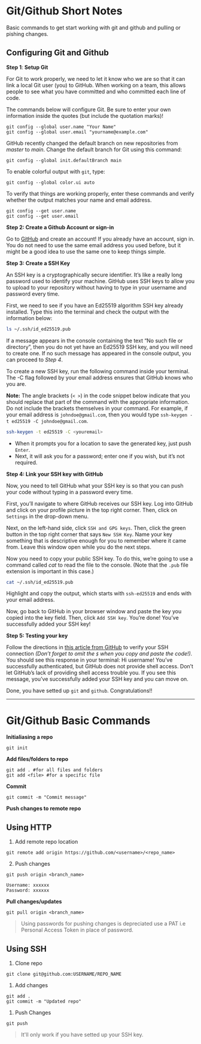 # Git/Github Short Notes

Basic commands to get start working with git and github and pulling or pishing changes.

## Configuring Git and Github

**Step 1**: **Setup Git**

For Git to work properly, we need to let it know who we are so that it can link a local Git user (you) to GitHub. When working on a team, this allows people to see what you have committed and who committed each line of code.

The commands below will configure Git. Be sure to enter your own information inside the quotes (but include the quotation marks)!

```git
git config --global user.name "Your Name"
git config --global user.email "yourname@example.com"
```

GitHub recently changed the default branch on new repositories from *master* to *main*. Change the default branch for Git using this command:

```git
git config --global init.defaultBranch main
```

To enable colorful output with `git`, type:

```git
git config --global color.ui auto
```

To verify that things are working properly, enter these commands and verify whether the output matches your name and email address.

```git
git config --get user.name
git config --get user.email
```

**Step 2: Create a Github Account or sign-in**

Go to [GitHub](https://github.com) and create an account! If you already have an account, sign in. You do not need to use the same email address you used before, but it might be a good idea to use the same one to keep things simple.

**Step 3: Create a SSH Key**

An SSH key is a cryptographically secure identifier. It’s like a really long password used to identify your machine. GitHub uses SSH keys to allow you to upload to your repository without having to type in your username and password every time.

First, we need to see if you have an Ed25519 algorithm SSH key already installed. Type this into the terminal and check the output with the information below:

```bash
ls ~/.ssh/id_ed25519.pub
```

If a message appears in the console containing the text “No such file or directory”, then you do not yet have an Ed25519 SSH key, and you will need to create one. If no such message has appeared in the console output, you can proceed to *Step 4*.

To create a new SSH key, run the following command inside your terminal. The -C flag followed by your email address ensures that GitHub knows who you are.

**Note:** The angle brackets (`< >`) in the code snippet below indicate that you should replace that part of the command with the appropriate information. Do not include the brackets themselves in your command. For example, if your email address is `johndoe@gmail.com`, then you would type `ssh-keygen -t ed25519 -C johndoe@gmail.com`.

```bash
ssh-keygen -t ed25519 -C <youremail>
```

- When it prompts you for a location to save the generated key, just push `Enter`.
- Next, it will ask you for a password; enter one if you wish, but it’s not required.

**Step 4: Link your SSH key with GitHub**

Now, you need to tell GitHub what your SSH key is so that you can push your code without typing in a password every time.

First, you’ll navigate to where GitHub receives our SSH key. Log into GitHub and click on your profile picture in the top right corner. Then, click on `Settings` in the drop-down menu.

Next, on the left-hand side, click `SSH and GPG keys`. Then, click the green button in the top right corner that says `New SSH Key`. Name your key something that is descriptive enough for you to remember where it came from. Leave this window open while you do the next steps.


Now you need to copy your public SSH key. To do this, we’re going to use a command called *cat* to read the file to the console. (Note that the `.pub` file extension is important in this case.)

```bash
cat ~/.ssh/id_ed25519.pub
```

Highlight and copy the output, which starts with `ssh-ed25519` and ends with your email address.

Now, go back to GitHub in your browser window and paste the key you copied into the key field. Then, click `Add SSH key`. You’re done! You’ve successfully added your SSH key!

**Step 5: Testing your key**

Follow the directions in [this article from GitHub](https://help.github.com/en/articles/testing-your-ssh-connection) to verify your SSH connection *(Don’t forget to omit the `$` when you copy and paste the code!).* You should see this response in your terminal: Hi username! You’ve successfully authenticated, but GitHub does not provide shell access. Don’t let GitHub’s lack of providing shell access trouble you. If you see this message, you’ve successfully added your SSH key and you can move on.

Done, you have setted up `git` and `github`. Congratulations!!

___


# Git/Github Basic Commands

**Initialiasing a repo**

```git
git init
```

**Add files/folders to repo**

```git
git add . #for all files and folders
git add <file> #for a specific file
```

**Commit**

```git
git commit -m "Commit message"
```

**Push changes to remote repo**

## Using HTTP

1. Add remote repo location

```git
git remote add origin https://github.com/<username>/<repo_name>
```
2. Push changes

```git
git push origin <branch_name>

Username: xxxxxx
Password: xxxxxx
```

**Pull changes/updates**

```git
git pull origin <branch_name>
```

> Using passwords for pushing changes is depreciated use a PAT i.e Personal Access Token in place of password.


## Using SSH

1. Clone repo

```git
git clone git@github.com:USERNAME/REPO_NAME
```

1. Add changes

```git
git add .
git commit -m "Updated repo"
```

1. Push Changes

```git
git push
```

> It'll only work if you have setted up your SSH key.
